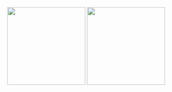 <div 
  <a href="https://github.com/GiovannaSDJ">
  <img height="180em" src="https://github-readme-stats.vercel.app/api?username=GiovannaSDJ&show_icons=true&theme=dracula&include_all_commits=true&count_private=true"/>
  <img height="180em" src="https://github-readme-stats.vercel.app/api/top-langs/?username=GiovannaSDJ&layout=compact&langs_count=7&theme=radical"/>
</div>
